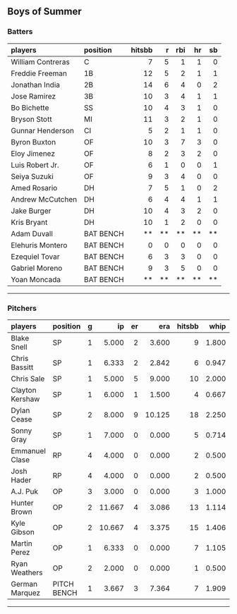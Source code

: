## Boys of Summer

### Batters

 
|players           |position  | hitsbb|  r| rbi| hr| sb| 
|:-----------------|:---------|------:|--:|---:|--:|--:| 
|William Contreras |C         |      7|  5|   1|  1|  0| 
|Freddie Freeman   |1B        |     12|  5|   2|  1|  1| 
|Jonathan India    |2B        |     14|  6|   4|  0|  2| 
|Jose Ramirez      |3B        |     10|  3|   4|  1|  1| 
|Bo Bichette       |SS        |     10|  4|   3|  1|  0| 
|Bryson Stott      |MI        |     11|  3|   2|  1|  0| 
|Gunnar Henderson  |CI        |      5|  2|   1|  1|  0| 
|Byron Buxton      |OF        |     10|  3|   7|  3|  0| 
|Eloy Jimenez      |OF        |      8|  2|   3|  2|  0| 
|Luis Robert Jr.   |OF        |      6|  1|   0|  0|  1| 
|Seiya Suzuki      |OF        |      9|  3|   4|  0|  0| 
|Amed Rosario      |DH        |      7|  5|   1|  0|  2| 
|Andrew McCutchen  |DH        |      6|  4|   4|  1|  1| 
|Jake Burger       |DH        |     10|  4|   3|  2|  0| 
|Kris Bryant       |DH        |     10|  1|   2|  0|  0| 
|Adam Duvall       |BAT BENCH |     **| **|  **| **| **| 
|Elehuris Montero  |BAT BENCH |      0|  0|   0|  0|  0| 
|Ezequiel Tovar    |BAT BENCH |      6|  3|   3|  0|  0| 
|Gabriel Moreno    |BAT BENCH |      9|  3|   5|  0|  0| 
|Yoan Moncada      |BAT BENCH |     **| **|  **| **| **| 


* * *

### Pitchers

 
|players         |position    |  g|     ip| er|    era| hitsbb|  whip| so|  w| sv| 
|:---------------|:-----------|--:|------:|--:|------:|------:|-----:|--:|--:|--:| 
|Blake Snell     |SP          |  1|  5.000|  2|  3.600|      9| 1.800|  5|  0|  0| 
|Chris Bassitt   |SP          |  1|  6.333|  2|  2.842|      6| 0.947|  4|  1|  0| 
|Chris Sale      |SP          |  1|  5.000|  5|  9.000|     10| 2.000|  0|  0|  0| 
|Clayton Kershaw |SP          |  1|  6.000|  1|  1.500|      4| 0.667|  6|  1|  0| 
|Dylan Cease     |SP          |  2|  8.000|  9| 10.125|     18| 2.250|  8|  0|  0| 
|Sonny Gray      |SP          |  1|  7.000|  0|  0.000|      5| 0.714|  8|  1|  0| 
|Emmanuel Clase  |RP          |  4|  4.000|  0|  0.000|      2| 0.500|  0|  0|  3| 
|Josh Hader      |RP          |  4|  4.000|  0|  0.000|      2| 0.500|  3|  0|  4| 
|A.J. Puk        |OP          |  3|  3.000|  0|  0.000|      3| 1.000|  4|  2|  1| 
|Hunter Brown    |OP          |  2| 11.667|  4|  3.086|     13| 1.114| 15|  1|  0| 
|Kyle Gibson     |OP          |  2| 10.667|  4|  3.375|     15| 1.406| 14|  1|  0| 
|Martin Perez    |OP          |  1|  6.333|  0|  0.000|      7| 1.105|  5|  0|  0| 
|Ryan Weathers   |OP          |  2|  2.000|  0|  0.000|      1| 0.500|  1|  0|  0| 
|German Marquez  |PITCH BENCH |  1|  3.667|  3|  7.364|      7| 1.909|  4|  0|  0| 


* * *


